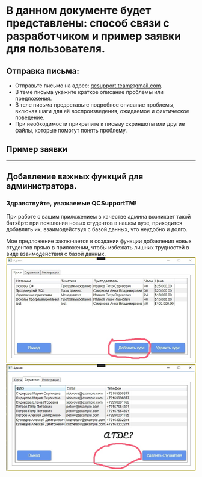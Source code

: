 ﻿# В данном документе будет представлены: способ связи с разработчиком и пример заявки для пользователя.

## Отправка письма:

- Отправьте письмо на адрес: qcsupport.team@gmail.com.
- В теме письма укажите краткое описание проблемы или предложения.
- В теле письма предоставьте подробное описание проблемы, включая шаги для её воспроизведения, ожидаемое и фактическое поведение.
- При необходимости прикрепите к письму скриншоты или другие файлы, которые помогут понять проблему.

## Пример заявки
---
## Добавление важных функций для администратора.

### Здравствуйте, уважаемые QCSupportTM!

При работе с вашим приложением в качестве админа возникает такой батхёрт: при появлении новых студентов в нашем вузе, приходится добавлять их, взаимодействуя с базой данных, что неудобно и долго.  
  
Мое предложение заключается в создании функции добавления новых студентов прямо в приложении, чтобы избежать лишних трудностей в виде взаимодействия с базой данных.
![ЗП1](../Фото/ЗП1.jpg)
![ЗП2](../Фото/ЗП2.jpg)